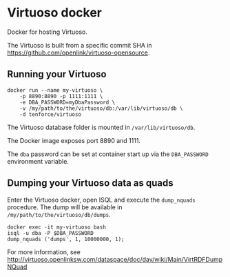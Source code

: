 # Virtuoso docker
Docker for hosting Virtuoso.

The Virtuoso is built from a specific commit SHA in https://github.com/openlink/virtuoso-opensource.

## Running your Virtuoso
    docker run --name my-virtuoso \
        -p 8890:8890 -p 1111:1111 \
        -e DBA_PASSWORD=myDbaPassword \
        -v /my/path/to/the/virtuoso/db:/var/lib/virtuoso/db \
        -d tenforce/virtuoso

The Virtuoso database folder is mounted in `/var/lib/virtuoso/db`.

The Docker image exposes port 8890 and 1111.

The `dba` password can be set at container start up via the `DBA_PASSWORD` environment variable.

## Dumping your Virtuoso data as quads
Enter the Virtuoso docker, open ISQL and execute the `dump_nquads` procedure. The dump will be available in `/my/path/to/the/virtuoso/db/dumps`.

    docker exec -it my-virtuoso bash
    isql -u dba -P $DBA_PASSWORD
    dump_nquads ('dumps', 1, 10000000, 1);

For more information, see http://virtuoso.openlinksw.com/dataspace/doc/dav/wiki/Main/VirtRDFDumpNQuad
